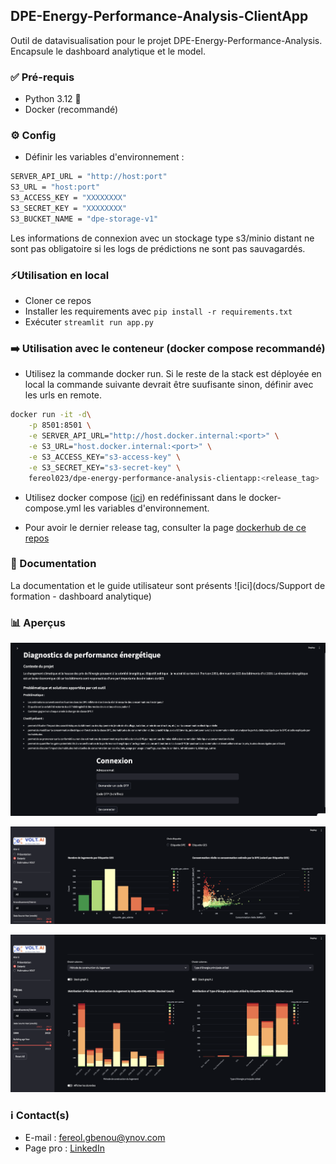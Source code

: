 ## DPE-Energy-Performance-Analysis-ClientApp

Outil de datavisualisation pour le projet DPE-Energy-Performance-Analysis. Encapsule le dashboard analytique et le model.


### ✅ Pré-requis

- Python 3.12 🐍
- Docker (recommandé)

### ⚙️ Config 

- Définir les variables d'environnement : 

```bash
SERVER_API_URL = "http://host:port"
S3_URL = "host:port" 
S3_ACCESS_KEY = "XXXXXXXX"
S3_SECRET_KEY = "XXXXXXXX"
S3_BUCKET_NAME = "dpe-storage-v1"
```

Les informations de connexion avec un stockage type s3/minio distant ne sont pas obligatoire si les logs de prédictions ne sont pas sauvagardés.

### ⚡️Utilisation en local

- Cloner ce repos
- Installer les requirements avec `pip install -r requirements.txt`
- Exécuter `streamlit run app.py`

### ➡️ Utilisation avec le conteneur (docker compose recommandé)

- Utilisez la commande docker run. Si le reste de la stack est déployée en local la commande suivante devrait être suufisante sinon, définir avec les urls en remote. 

```bash
docker run -it -d\
    -p 8501:8501 \
    -e SERVER_API_URL="http://host.docker.internal:<port>" \
    -e S3_URL="host.docker.internal:<port>" \
    -e S3_ACCESS_KEY="s3-access-key" \
    -e S3_SECRET_KEY="s3-secret-key" \
    fereol023/dpe-energy-performance-analysis-clientapp:<release_tag>
```
- Utilisez docker compose ([ici](docker-compose.yml)) en redéfinissant dans le docker-compose.yml les variables d'environnement.

- Pour avoir le dernier release tag, consulter la page [dockerhub de ce repos](https://hub.docker.com/repository/docker/fereol023/dpe-energy-performance-analysis-clientapp/general)

### 📃 Documentation 

La documentation et le guide utilisateur sont présents ![ici](docs/Support de formation - dashboard analytique)

### 📊 Aperçus

![Page de connexion](docs/page_connexion.png)

![Page de dataviz example](docs/dataviz4.png)

![Page de dataviz example](docs/dataviz1.png)

### ℹ️ Contact(s)
- E-mail : fereol.gbenou@ynov.com
- Page pro : [LinkedIn](https://www.linkedin.com/in/fereol-gbenou/)
